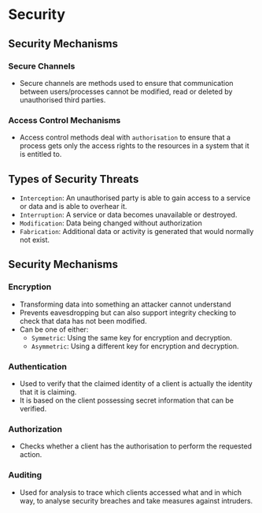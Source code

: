 # Security

## Security Mechanisms
### Secure Channels
* Secure channels are methods used to ensure that communication between users/processes cannot be modified, read or deleted by unauthorised third parties.

### Access Control Mechanisms
* Access control methods deal with `authorisation` to ensure that a process gets only the access rights to the resources in a system that it is entitled to.

## Types of Security Threats
* `Interception`: An unauthorised party is able to gain access to a service or data and is able to overhear it.
* `Interruption`: A service or data becomes unavailable or destroyed.
* `Modification`: Data being changed without authorization
* `Fabrication`: Additional data or activity is generated that would normally not exist.

## Security Mechanisms
### Encryption
* Transforming data into something an attacker cannot understand 
* Prevents eavesdropping but can also support integrity checking to check that data has not been modified.
* Can be one of either: 
	* `Symmetric`: Using the same key for encryption and decryption.
	* `Asymmetric`: Using a different key for encryption and decryption.

### Authentication
* Used to verify that the claimed identity of a client is actually the identity that it is claiming.
* It is based on the client possessing secret information that can be verified.

### Authorization
* Checks whether a client has the authorisation to perform the requested action.

### Auditing
* Used for analysis to trace which clients accessed what and in which way, to analyse security breaches and take measures against intruders.

